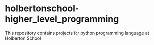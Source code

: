 # holbertonschool-higher_level_programming
This repository contains projects for python programming language at Holberton School
